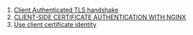  1. [Client Authenticated TLS handshake]
 2. [CLIENT-SIDE CERTIFICATE AUTHENTICATION WITH NGINX]
 3. [Use client certificate identity]
 
[CLIENT-SIDE CERTIFICATE AUTHENTICATION WITH NGINX]: https://fardog.io/blog/2017/12/30/client-side-certificate-authentication-with-nginx/
[Use client certificate identity]: https://serverfault.com/questions/576903/check-client-certificate-in-nginx
[Client Authenticated TLS handshake]: https://en.wikipedia.org/wiki/Transport_Layer_Security#Client-authenticated_TLS_handshake
